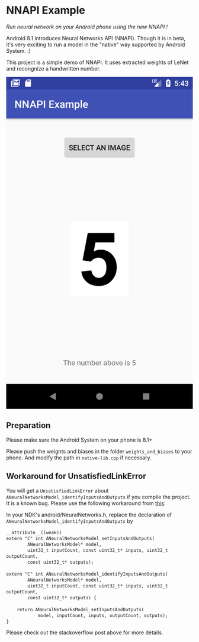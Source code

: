# NNAPI Example

*Run neural network on your Android phone using the new NNAPI !*

Android 8.1 introduces Neural Networks API (NNAPI). Though it is in beta, it's very exciting to run a model in the "native" way supported by Android System. :)

This project is a simple demo of NNAPI. It uses extracted weights of LeNet and recongnize a handwritten number.

![Screenshot](screenshot.png)

## Preparation

Please make sure the Android System on your phone is 8.1+

Please push the weights and biases in the folder `weights_and_biases` to your phone. And modify the path in `native-lib.cpp` if necessary.

## Workaround for UnsatisfiedLinkError

You will get a `UnsatisfiedLinkError` about `ANeuralNetworksModel_identifyInputsAndOutputs` if you compile the project. It is a known bug. Please use the following workaround from [this](https://stackoverflow.com/questions/46987602/unsatisfiedlinkerror-on-aneuralnetworksmodel-identifyinputsandoutputs-in-nnapi-o):

In your NDK's android/NeuralNetworks.h, replace the declaration of `ANeuralNetworksModel_identifyInputsAndOutputs` by

```
__attribute__((weak))
extern "C" int ANeuralNetworksModel_setInputsAndOutputs(
        ANeuralNetworksModel* model,
        uint32_t inputCount, const uint32_t* inputs, uint32_t outputCount,
        const uint32_t* outputs);

extern "C" int ANeuralNetworksModel_identifyInputsAndOutputs(
        ANeuralNetworksModel* model,
        uint32_t inputCount, const uint32_t* inputs, uint32_t outputCount,
        const uint32_t* outputs) {

    return ANeuralNetworksModel_setInputsAndOutputs(
            model, inputCount, inputs, outputCount, outputs);
}
```

Please check out the stackoverflow post above for more details.


